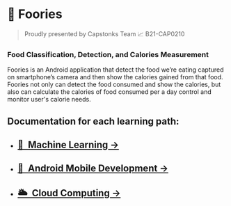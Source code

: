 # 🍔 Foories

> Proudly presented by Capstonks Team 📈 B21-CAP0210

### Food Classification, Detection, and Calories Measurement

Foories is an Android application that detect the food we’re eating captured on smartphone’s camera and then show the calories gained from that food.
Foories not only can detect the food consumed and show the calories, but also can calculate the calories of food consumed per a day  control and monitor user's calorie needs.

## Documentation for each learning path:

- ## [🧮&nbsp;&nbsp;Machine Learning &rarr;](https://github.com/Ibrahimsyah/Foories/tree/ml)
- ## [🤖&nbsp;&nbsp;Android Mobile Development &rarr;](https://github.com/Ibrahimsyah/Foories/tree/ml)
- ## [🌥&nbsp;&nbsp;Cloud Computing &rarr;](https://github.com/Ibrahimsyah/Foories/tree/ml)
